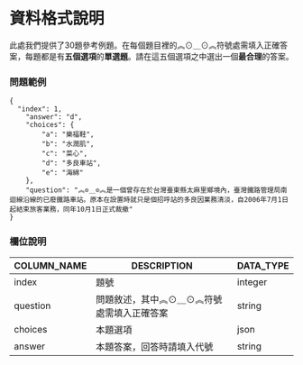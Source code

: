# 資料格式說明

此處我們提供了30題參考例題。在每個題目裡的︽⊙＿⊙︽符號處需填入正確答案，每題都是有**五個選項**的**單選題**。請在這五個選項之中選出一個**最合理**的答案。

### 問題範例
```
{
  "index": 1,
    "answer": "d", 
    "choices": {
        "a": "樂福鞋", 
        "b": "水潤肌", 
        "c": "菜心", 
        "d": "多良車站", 
        "e": "海綿"
    }, 
    "question": "︽⊙＿⊙︽是一個曾存在於台灣臺東縣太麻里鄉境內，臺灣鐵路管理局南迴線沿線的已廢鐵路車站。原本在設置時就只是個招呼站的多良因業務清淡，自2006年7月1日起結束旅客業務，同年10月1日正式裁撤"
}
```

### 欄位說明




| COLUMN_NAME | DESCRIPTION   |  DATA_TYPE  |
|-------------|---------------|------|
| index       | 題號              | integer     |
| question   | 問題敘述，其中︽⊙＿⊙︽符號處需填入正確答案  | string |
|choices        | 本題選項        | json 
|answer| 本題答案，回答時請填入代號|string|
